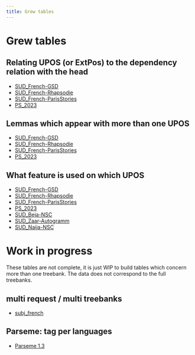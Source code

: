 ```yaml
---
title: Grew tables
---
```


# Grew tables

## Relating UPOS (or ExtPos) to the dependency relation with the head
 - [SUD_French-GSD](index.html?data=_tables/SUD_French-GSD/label_upos)
 - [SUD_French-Rhapsodie](index.html?data=_tables/SUD_French-Rhapsodie/label_upos)
 - [SUD_French-ParisStories](index.html?data=_tables/SUD_French-ParisStories/label_upos)
 - [PS_2023](index.html?data=_tables/PS_2023/label_upos)

## Lemmas which appear with more than one UPOS
 - [SUD_French-GSD](index.html?data=_tables/SUD_French-GSD/amb_lemma)
 - [SUD_French-Rhapsodie](index.html?data=_tables/SUD_French-Rhapsodie/amb_lemma)
 - [SUD_French-ParisStories](index.html?data=_tables/SUD_French-ParisStories/amb_lemma)
 - [PS_2023](index.html?data=_tables/PS_2023/amb_lemma)

## What feature is used on which UPOS
 - [SUD_French-GSD](index.html?data=_tables/SUD_French-GSD/stat_pos_features)
 - [SUD_French-Rhapsodie](index.html?data=_tables/SUD_French-Rhapsodie/stat_pos_features)
 - [SUD_French-ParisStories](index.html?data=_tables/SUD_French-ParisStories/stat_pos_features)
 - [PS_2023](index.html?data=_tables/PS_2023/stat_pos_features)
 - [SUD_Beja-NSC](index.html?data=_tables/SUD_Beja-NSC/stat_pos_features)
 - [SUD_Zaar-Autogramm](index.html?data=_tables/SUD_Zaar-Autogramm/stat_pos_features)
 - [SUD_Naija-NSC](index.html?data=_tables/SUD_Naija-NSC/stat_pos_features)

# Work in progress

These tables are not complete, it is just WIP to build tables which concern more than one treebank.
The data does not correspond to the full treebanks.

## multi request / multi treebanks
 - [subj_french](index.html?data=_tables/sud/subj_french)

## Parseme: tag per languages
 - [Parseme 1.3](index.html?data=_tables/parseme/lang_tags)

